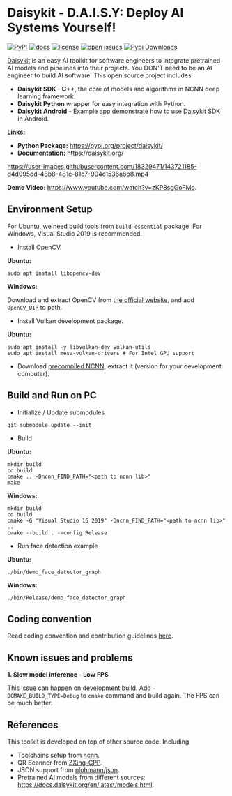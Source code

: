 # Daisykit - **D.A.I.S.Y: Deploy AI Systems Yourself!**

[![PyPI](https://img.shields.io/pypi/v/daisykit)](https://pypi.org/project/daisykit)
[![docs](https://img.shields.io/badge/docs-latest-blue)](https://daisykit.readthedocs.io/en/latest/)
[![license](https://img.shields.io/github/license/DaisyLabSolutions/daisykit.svg)](https://github.com/DaisyLabSolutions/daisykit/blob/master/LICENSE)
[![open issues](https://isitmaintained.com/badge/open/DaisyLabSolutions/daisykit.svg)](https://github.com/DaisyLabSolutions/daisykit/issues)
[![Pypi Downloads](https://pepy.tech/badge/daisykit/month)](https://pypi.org/project/daisykit/)

[Daisykit](https://daisykit.org/>) is an easy AI toolkit for software engineers to integrate pretrained AI models and pipelines into their projects. You DON'T need to be an AI engineer to build AI software. This open source project includes:

- **Daisykit SDK - C++**, the core of models and algorithms in NCNN deep learning framework.
- **Daisykit Python** wrapper for easy integration with Python.
- **Daisykit Android** - Example app demonstrate how to use Daisykit SDK in Android.

**Links:**

- **Python Package:** <https://pypi.org/project/daisykit/>
- **Documentation:** <https://daisykit.org/>


https://user-images.githubusercontent.com/18329471/143721185-d4d095dd-48b8-481c-81c7-904c1536a6b8.mp4

**Demo Video:** <https://www.youtube.com/watch?v=zKP8sgGoFMc>.


## Environment Setup

For Ubuntu, we need build tools from `build-essential` package. For Windows, Visual Studio 2019 is recommended.

- Install OpenCV.

**Ubuntu:**

```
sudo apt install libopencv-dev
```

**Windows:**

Download and extract OpenCV from [the official website](https://opencv.org/releases/), and add `OpenCV_DIR` to path.

- Install Vulkan development package.

**Ubuntu:**

```
sudo apt install -y libvulkan-dev vulkan-utils
sudo apt install mesa-vulkan-drivers # For Intel GPU support
```

- Download [precompiled NCNN](https://github.com/Tencent/ncnn/releases), extract it (version for your development computer).

## Build and Run on PC

- Initialize / Update submodules

```
git submodule update --init
```

- Build

**Ubuntu:**

```
mkdir build
cd build
cmake .. -Dncnn_FIND_PATH="<path to ncnn lib>"
make
```

**Windows:**

```
mkdir build
cd build
cmake -G "Visual Studio 16 2019" -Dncnn_FIND_PATH="<path to ncnn lib>" ..
cmake --build . --config Release
```

- Run face detection example

**Ubuntu:**

```
./bin/demo_face_detector_graph
```

**Windows:**

```
./bin/Release/demo_face_detector_graph
```

## Coding convention

Read coding convention and contribution guidelines [here](https://docs.daisykit.org/en/latest/contribution.html).
## Known issues and problems

**1. Slow model inference - Low FPS**

This issue can happen on development build. Add `-DCMAKE_BUILD_TYPE=Debug` to `cmake` command and build again. The FPS can be much better.

## References

This toolkit is developed on top of other source code. Including

- Toolchains setup from [ncnn](https://github.com/Tencent/ncnn).
- QR Scanner from [ZXing-CPP](https://github.com/nu-book/zxing-cpp).
- JSON support from [nlohmann/json](https://github.com/nlohmann/json).
- Pretrained AI models from different sources: <https://docs.daisykit.org/en/latest/models.html>.
